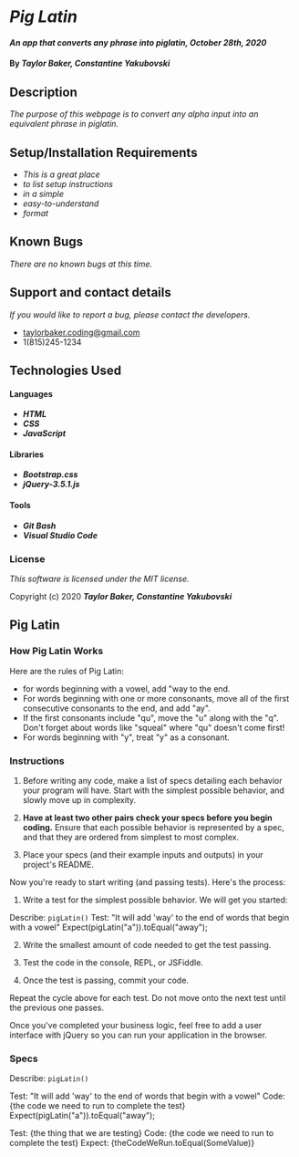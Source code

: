 # _Pig Latin_

#### _An app that converts any phrase into piglatin, October 28th, 2020_

#### By _**Taylor Baker, Constantine Yakubovski**_

## Description

_The purpose of this webpage is to convert any alpha input into an equivalent phrase in piglatin._

## Setup/Installation Requirements

* _This is a great place_
* _to list setup instructions_
* _in a simple_
* _easy-to-understand_
* _format_


## Known Bugs

_There are no known bugs at this time._

## Support and contact details

_If you would like to report a bug, please contact the developers._

* <taylorbaker.coding@gmail.com>
* 1(815)245-1234

## Technologies Used

#### Languages

 * _**HTML**_
 * _**CSS**_
 * _**JavaScript**_

#### Libraries

 * _**Bootstrap.css**_
 * _**jQuery-3.5.1.js**_

#### Tools

 * _**Git Bash**_
 * _**Visual Studio Code**_

### License

*This software is licensed under the MIT license.*

Copyright (c) 2020 **_Taylor Baker, Constantine Yakubovski_**



## Pig Latin

### How Pig Latin Works

Here are the rules of Pig Latin:

 - for words beginning with a vowel, add "way to the end.
 - For words beginning with one or more consonants, move all of the first consecutive consonants to the end, and add "ay".
 - If the first consonants include "qu", move the "u" along with the "q". Don't forget about words like "squeal" where "qu" doesn't come first!
 - For words beginning with "y", treat "y" as a consonant.

### Instructions

 1. Before writing any code, make a list of specs detailing each behavior your program will have. Start with the simplest possible behavior, and slowly move up in complexity.

 2. **Have at least two other pairs check your specs before you begin coding.** Ensure that each possible behavior is represented by a spec, and that they are ordered from simplest to most complex.

 3. Place your specs (and their example inputs and outputs) in your project's README.

 Now you're ready to start writing (and passing tests). Here's the process:

 1. Write a test for the simplest possible behavior. We will get you started:

  Describe: `pigLatin()`
  Test: "It will add 'way' to the end of words that begin with a vowel"
  Expect(pigLatin("a")).toEqual("away");

 2. Write the smallest amount of code needed to get the test passing.

 3. Test the code in the console, REPL, or JSFiddle.

 4. Once the test is passing, commit your code.

 Repeat the cycle above for each test. Do not move onto the next test until the previous one passes.

 Once you've completed your business logic, feel free to add a user interface with jQuery so you can run your application in the browser.

### Specs

  Describe: `pigLatin()`

  Test: "It will add 'way' to the end of words that begin with a vowel"
  Code: {the code we need to run to complete the test}
  Expect(pigLatin("a")).toEqual("away");

  Test: {the thing that we are testing}
  Code: {the code we need to run to complete the test}
  Expect: {theCodeWeRun.toEqual(SomeValue)}